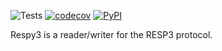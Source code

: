 ![Tests](https://github.com/Harrison88/respy3/workflows/Tests/badge.svg)
[![codecov](https://codecov.io/gh/Harrison88/respy3/branch/main/graph/badge.svg)](https://codecov.io/gh/Harrison88/respy3)
[![PyPI](https://img.shields.io/pypi/v/respy3.svg)](https://pypi.org/project/respy3/)

Respy3 is a reader/writer for the RESP3 protocol.
